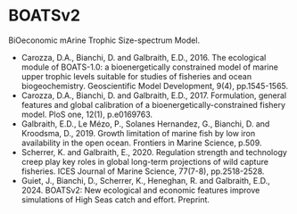 # BOATSv2
BiOeconomic mArine Trophic Size-spectrum Model.
- Carozza, D.A., Bianchi, D. and Galbraith, E.D., 2016. The ecological module of BOATS-1.0: a bioenergetically constrained model of marine upper trophic levels suitable for studies of fisheries and ocean biogeochemistry. Geoscientific Model Development, 9(4), pp.1545-1565.
- Carozza, D.A., Bianchi, D. and Galbraith, E.D., 2017. Formulation, general features and global calibration of a bioenergetically-constrained fishery model. PloS one, 12(1), p.e0169763. 
- Galbraith, E.D., Le Mézo, P., Solanes Hernandez, G., Bianchi, D. and Kroodsma, D., 2019. Growth limitation of marine fish by low iron availability in the open ocean. Frontiers in Marine Science, p.509.
- Scherrer, K. and Galbraith, E., 2020. Regulation strength and technology creep play key roles in global long-term projections of wild capture fisheries. ICES Journal of Marine Science, 77(7-8), pp.2518-2528.
- Guiet, J., Bianchi, D., Scherrer, K., Heneghan, R. and Galbraith, E.D., 2024. BOATSv2: New ecological and economic features improve simulations of High Seas catch and effort. Preprint.
